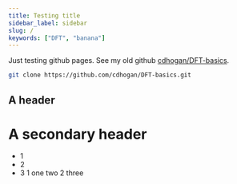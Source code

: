 ```yaml
---
title: Testing title
sidebar_label: sidebar
slug: /
keywords: ["DFT", "banana"]
---
```


Just testing github pages. See my old github [cdhogan/DFT-basics](https://github.com/cdhogan/DFT-basics).

```bash
git clone https://github.com/cdhogan/DFT-basics.git
```

## A header
# A secondary header
* 1
* 2
* 3
1 one
  two
2 three
